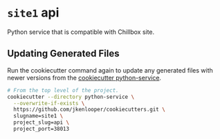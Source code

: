 # `site1` api

Python service that is compatible with Chillbox site.

## Updating Generated Files

Run the cookiecutter command again to update any generated files with newer
versions from the [cookiecutter python-service](https://github.com/jkenlooper/cookiecutters).

```bash
# From the top level of the project.
cookiecutter --directory python-service \
  --overwrite-if-exists \
  https://github.com/jkenlooper/cookiecutters.git \
  slugname=site1 \
  project_slug=api \
  project_port=38013
```
